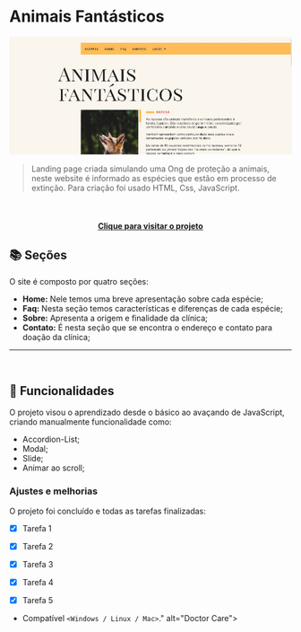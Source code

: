 # Animais Fantásticos

<!---Esses são exemplos. Veja https://shields.io para outras pessoas ou para personalizar este conjunto de escudos. Você pode querer incluir dependências, status do projeto e informações de licença aqui--->

<img src="img/animais-fantasticos.JPG" alt="Doctor Care">

> Landing page criada simulando uma Ong de proteção a animais, neste website é informado as espécies que estão em processo de extinção. Para criação foi usado HTML, Css, JavaScript.


<br>

<h4 align="center"><a href="https://jefferson-guirra.github.io/-Projetos/projeto-02/" target="_blank">Clique para visitar o projeto</a></h4>

## 📚 Seções

O site é composto por quatro seções:

- **Home:** Nele temos uma breve apresentação sobre cada espécie;
- **Faq:** Nesta seção temos características e diferenças de cada espécie;
- **Sobre:** Apresenta a origem e finalidade da clínica;
- **Contato:** É nesta seção que se encontra o endereço e contato para doação da clínica;


---
<br>

## 🚀  Funcionalidades

O projeto visou o aprendizado desde o básico ao avaçando de JavaScript, criando manualmente funcionalidade como:

- Accordion-List;
- Modal;
- Slide;
- Animar ao scroll;


### Ajustes e melhorias

O projeto foi concluído e todas as tarefas finalizadas:

- [x] Tarefa 1
- [x] Tarefa 2
- [x] Tarefa 3
- [x] Tarefa 4
- [x] Tarefa 5


* Compatível `<Windows / Linux / Mac>`." alt="Doctor Care">

<br>


